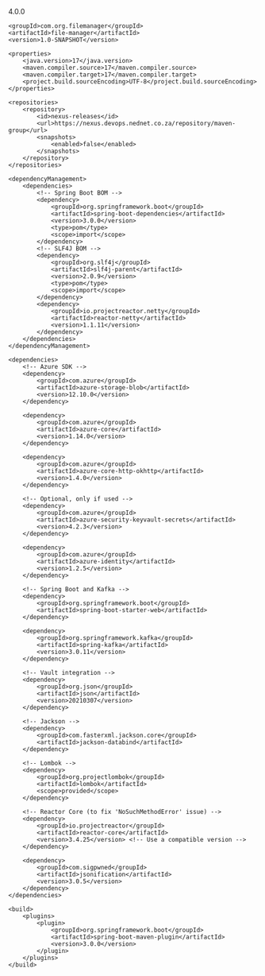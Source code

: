 <project xmlns="http://maven.apache.org/POM/4.0.0"
         xmlns:xsi="http://www.w3.org/2001/XMLSchema-instance"
         xsi:schemaLocation="http://maven.apache.org/POM/4.0.0 http://maven.apache.org/xsd/maven-4.0.0.xsd">
    <modelVersion>4.0.0</modelVersion>

    <groupId>com.org.filemanager</groupId>
    <artifactId>file-manager</artifactId>
    <version>1.0-SNAPSHOT</version>

    <properties>
        <java.version>17</java.version>
        <maven.compiler.source>17</maven.compiler.source>
        <maven.compiler.target>17</maven.compiler.target>
        <project.build.sourceEncoding>UTF-8</project.build.sourceEncoding>
    </properties>

    <repositories>
        <repository>
            <id>nexus-releases</id>
            <url>https://nexus.devops.nednet.co.za/repository/maven-group</url>
            <snapshots>
                <enabled>false</enabled>
            </snapshots>
        </repository>
    </repositories>

    <dependencyManagement>
        <dependencies>
            <!-- Spring Boot BOM -->
            <dependency>
                <groupId>org.springframework.boot</groupId>
                <artifactId>spring-boot-dependencies</artifactId>
                <version>3.0.0</version>
                <type>pom</type>
                <scope>import</scope>
            </dependency>
            <!-- SLF4J BOM -->
            <dependency>
                <groupId>org.slf4j</groupId>
                <artifactId>slf4j-parent</artifactId>
                <version>2.0.9</version>
                <type>pom</type>
                <scope>import</scope>
            </dependency>
            <dependency>
                <groupId>io.projectreactor.netty</groupId>
                <artifactId>reactor-netty</artifactId>
                <version>1.1.11</version>
            </dependency>
        </dependencies>
    </dependencyManagement>

    <dependencies>
        <!-- Azure SDK -->
        <dependency>
            <groupId>com.azure</groupId>
            <artifactId>azure-storage-blob</artifactId>
            <version>12.10.0</version>
        </dependency>

        <dependency>
            <groupId>com.azure</groupId>
            <artifactId>azure-core</artifactId>
            <version>1.14.0</version>
        </dependency>

        <dependency>
            <groupId>com.azure</groupId>
            <artifactId>azure-core-http-okhttp</artifactId>
            <version>1.4.0</version>
        </dependency>

        <!-- Optional, only if used -->
        <dependency>
            <groupId>com.azure</groupId>
            <artifactId>azure-security-keyvault-secrets</artifactId>
            <version>4.2.3</version>
        </dependency>

        <dependency>
            <groupId>com.azure</groupId>
            <artifactId>azure-identity</artifactId>
            <version>1.2.5</version>
        </dependency>

        <!-- Spring Boot and Kafka -->
        <dependency>
            <groupId>org.springframework.boot</groupId>
            <artifactId>spring-boot-starter-web</artifactId>
        </dependency>

        <dependency>
            <groupId>org.springframework.kafka</groupId>
            <artifactId>spring-kafka</artifactId>
            <version>3.0.11</version>
        </dependency>

        <!-- Vault integration -->
        <dependency>
            <groupId>org.json</groupId>
            <artifactId>json</artifactId>
            <version>20210307</version>
        </dependency>

        <!-- Jackson -->
        <dependency>
            <groupId>com.fasterxml.jackson.core</groupId>
            <artifactId>jackson-databind</artifactId>
        </dependency>

        <!-- Lombok -->
        <dependency>
            <groupId>org.projectlombok</groupId>
            <artifactId>lombok</artifactId>
            <scope>provided</scope>
        </dependency>

        <!-- Reactor Core (to fix 'NoSuchMethodError' issue) -->
        <dependency>
            <groupId>io.projectreactor</groupId>
            <artifactId>reactor-core</artifactId>
            <version>3.4.25</version> <!-- Use a compatible version -->
        </dependency>

        <dependency>
            <groupId>com.sigpwned</groupId>
            <artifactId>jsonification</artifactId>
            <version>3.0.5</version>
        </dependency>
    </dependencies>

    <build>
        <plugins>
            <plugin>
                <groupId>org.springframework.boot</groupId>
                <artifactId>spring-boot-maven-plugin</artifactId>
                <version>3.0.0</version>
            </plugin>
        </plugins>
    </build>
</project>
